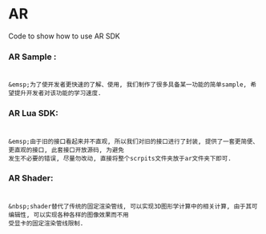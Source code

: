 # AR
Code to show how to use AR SDK

### AR Sample :<br><br>
```
&emsp;为了使开发者更快速的了解、使用, 我们制作了很多具备某一功能的简单sample, 希望提升开发者对该功能的学习速度.
```
  
### AR Lua SDK:<br><br>
```
&emsp;由于旧的接口看起来并不直观, 所以我们对旧的接口进行了封装, 提供了一套更简便、更直观的接口, 此套接口开放源码, 为避免
发生不必要的错误, 尽量勿改动, 直接将整个scrpits文件夹放于ar文件夹下即可.
```


### AR Shader:<br><br>
```
&nbsp;shader替代了传统的固定渲染管线, 可以实现3D图形学计算中的相关计算, 由于其可编辑性, 可以实现各种各样的图像效果而不用
受显卡的固定渲染管线限制.
```
